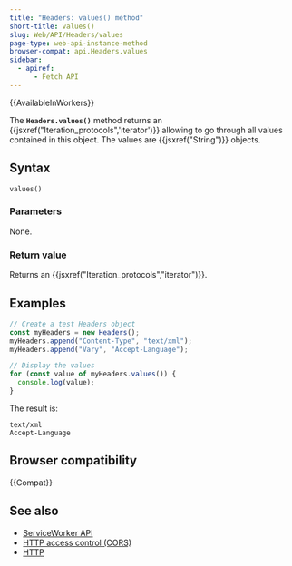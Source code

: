 ```yaml
---
title: "Headers: values() method"
short-title: values()
slug: Web/API/Headers/values
page-type: web-api-instance-method
browser-compat: api.Headers.values
sidebar:
  - apiref:
      - Fetch API
---
```


{{AvailableInWorkers}}

The **`Headers.values()`** method returns an
{{jsxref("Iteration_protocols",'iterator')}} allowing to go through all values contained
in this object. The values are {{jsxref("String")}} objects.

## Syntax

```js-nolint
values()
```

### Parameters

None.

### Return value

Returns an {{jsxref("Iteration_protocols","iterator")}}.

## Examples

```js
// Create a test Headers object
const myHeaders = new Headers();
myHeaders.append("Content-Type", "text/xml");
myHeaders.append("Vary", "Accept-Language");

// Display the values
for (const value of myHeaders.values()) {
  console.log(value);
}
```

The result is:

```plain
text/xml
Accept-Language
```

## Browser compatibility

{{Compat}}

## See also

- [ServiceWorker API](/en-US/docs/Web/API/Service_Worker_API)
- [HTTP access control (CORS)](/en-US/docs/Web/HTTP/Guides/CORS)
- [HTTP](/en-US/docs/Web/HTTP)
